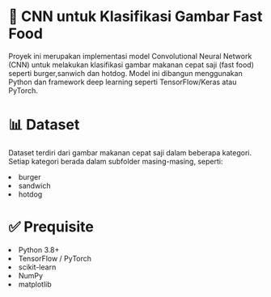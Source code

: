 # 🍔 CNN untuk Klasifikasi Gambar Fast Food
Proyek ini merupakan implementasi model Convolutional Neural Network (CNN) untuk melakukan klasifikasi gambar makanan cepat saji (fast food) seperti burger,sanwich dan hotdog. Model ini dibangun menggunakan Python dan framework deep learning seperti TensorFlow/Keras atau PyTorch.

# 📊 Dataset
Dataset terdiri dari gambar makanan cepat saji dalam beberapa kategori. Setiap kategori berada dalam subfolder masing-masing, seperti:
 <li> burger</li>
 <li>sandwich</li>
 <li> hotdog</li>
 
 # ✅ Prequisite
 <li> Python 3.8+</li>
 <li>TensorFlow / PyTorch</li>
 <li> scikit-learn</li>
 <li>NumPy</li>
 <li>matplotlib</li>


